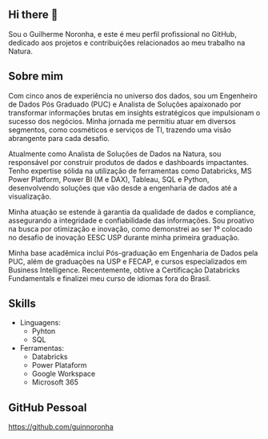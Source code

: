 ## Hi there 👋

Sou o Guilherme Noronha, e este é meu perfil profissional no GitHub, dedicado aos projetos e contribuições relacionados ao meu trabalho na Natura.


## Sobre mim

Com cinco anos de experiência no universo dos dados, sou um Engenheiro de Dados Pós Graduado (PUC) e Analista de Soluções apaixonado por transformar informações brutas em insights estratégicos que impulsionam o sucesso dos negócios. Minha jornada me permitiu atuar em diversos segmentos, como cosméticos e serviços de TI, trazendo uma visão abrangente para cada desafio.

Atualmente como Analista de Soluções de Dados na Natura, sou responsável por construir produtos de dados e dashboards impactantes. Tenho expertise sólida na utilização de ferramentas como Databricks, MS Power Platform, Power BI (M e DAX), Tableau, SQL e Python, desenvolvendo soluções que vão desde a engenharia de dados até a visualização.

Minha atuação se estende à garantia da qualidade de dados e compliance, assegurando a integridade e confiabilidade das informações. Sou proativo na busca por otimização e inovação, como demonstrei ao ser 1º colocado no desafio de inovação EESC USP durante minha primeira graduação.

Minha base acadêmica inclui Pós-graduação em Engenharia de Dados pela PUC, além de graduações na USP e FECAP, e cursos especializados em Business Intelligence. Recentemente, obtive a Certificação Databricks Fundamentals e finalizei meu curso de idiomas fora do Brasil.


## Skills

- Linguagens:
  - Pyhton
  - SQL
- Ferramentas:
  - Databricks
  - Power Plataform
  - Google Workspace
  - Microsoft 365


## GitHub Pessoal

https://github.com/guinnoronha
